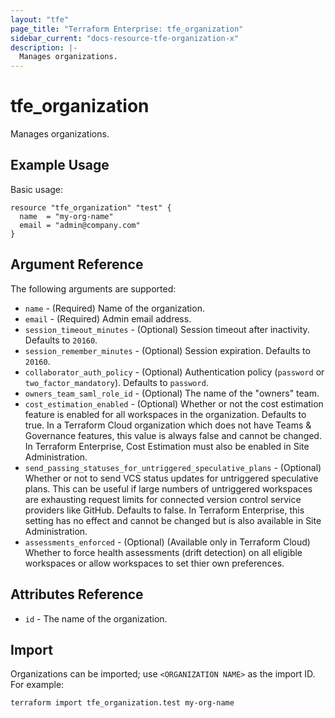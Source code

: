 ```yaml
---
layout: "tfe"
page_title: "Terraform Enterprise: tfe_organization"
sidebar_current: "docs-resource-tfe-organization-x"
description: |-
  Manages organizations.
---
```


# tfe_organization

Manages organizations.

## Example Usage

Basic usage:

```hcl
resource "tfe_organization" "test" {
  name  = "my-org-name"
  email = "admin@company.com"
}
```

## Argument Reference

The following arguments are supported:

* `name` - (Required) Name of the organization.
* `email` - (Required) Admin email address.
* `session_timeout_minutes` - (Optional) Session timeout after inactivity.
  Defaults to `20160`.
* `session_remember_minutes` - (Optional) Session expiration. Defaults to
  `20160`.
* `collaborator_auth_policy` - (Optional) Authentication policy (`password`
  or `two_factor_mandatory`). Defaults to `password`.
* `owners_team_saml_role_id` - (Optional) The name of the "owners" team.
* `cost_estimation_enabled` - (Optional) Whether or not the cost estimation feature is enabled for all workspaces in the organization. Defaults to true. In a Terraform Cloud organization which does not have Teams & Governance features, this value is always false and cannot be changed. In Terraform Enterprise, Cost Estimation must also be enabled in Site Administration.
* `send_passing_statuses_for_untriggered_speculative_plans` - (Optional) Whether or not to send VCS status updates for untriggered speculative plans. This can be useful if large numbers of untriggered workspaces are exhausting request limits for connected version control service providers like GitHub. Defaults to false. In Terraform Enterprise, this setting has no effect and cannot be changed but is also available in Site Administration.
* `assessments_enforced` - (Optional) (Available only in Terraform Cloud) Whether to force health assessments (drift detection) on all eligible workspaces or allow workspaces to set thier own preferences.

## Attributes Reference

* `id` - The name of the organization.

## Import

Organizations can be imported; use `<ORGANIZATION NAME>` as the import ID. For
example:

```shell
terraform import tfe_organization.test my-org-name
```
